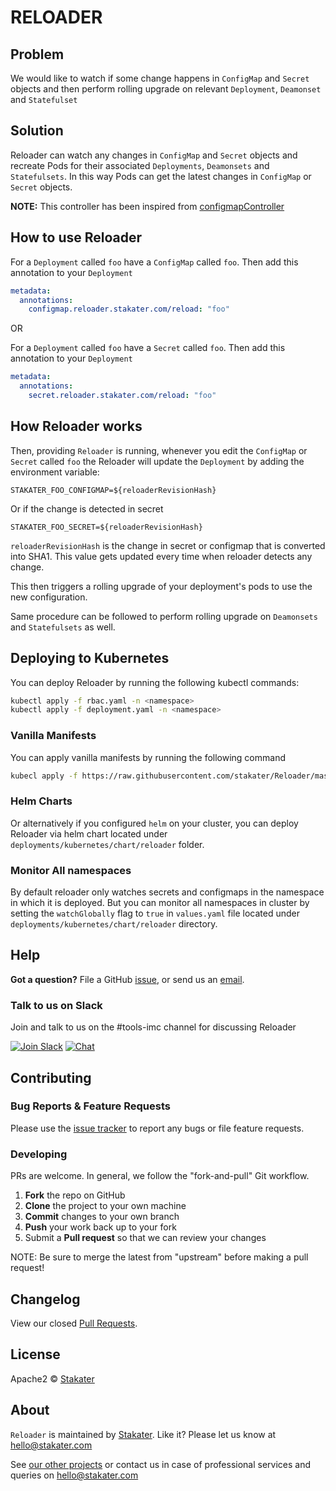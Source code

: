 # RELOADER

## Problem

We would like to watch if some change happens in `ConfigMap` and `Secret` objects and then perform rolling upgrade on relevant `Deployment`, `Deamonset` and `Statefulset`

## Solution

Reloader can watch any changes in `ConfigMap` and `Secret` objects and recreate Pods for their associated `Deployments`, `Deamonsets` and `Statefulsets`. In this way Pods can get the latest changes in `ConfigMap` or `Secret` objects.

**NOTE:** This controller has been inspired from [configmapController](https://github.com/fabric8io/configmapcontroller)

## How to use Reloader

For a `Deployment` called `foo` have a `ConfigMap` called `foo`. Then add this annotation to your `Deployment`

```yaml
metadata:
  annotations:
    configmap.reloader.stakater.com/reload: "foo"
```

OR

For a `Deployment` called `foo` have a `Secret` called `foo`. Then add this annotation to your `Deployment`

```yaml
metadata:
  annotations:
    secret.reloader.stakater.com/reload: "foo"
```

## How Reloader works

Then, providing `Reloader` is running, whenever you edit the `ConfigMap` or `Secret` called `foo` the Reloader will update the `Deployment` by adding the environment variable:

```
STAKATER_FOO_CONFIGMAP=${reloaderRevisionHash}
```
Or if the change is detected in secret
```
STAKATER_FOO_SECRET=${reloaderRevisionHash}
```

`reloaderRevisionHash` is the change in secret or configmap that is converted into SHA1. This value gets updated every time when reloader detects any change.

This then triggers a rolling upgrade of your deployment's pods to use the new configuration.

Same procedure can be followed to perform rolling upgrade on `Deamonsets` and `Statefulsets` as well.

## Deploying to Kubernetes

You can deploy Reloader by running the following kubectl commands:

```bash
kubectl apply -f rbac.yaml -n <namespace>
kubectl apply -f deployment.yaml -n <namespace>
```

### Vanilla Manifests

You can apply vanilla manifests by running the following command

```bash
kubecl apply -f https://raw.githubusercontent.com/stakater/Reloader/master/deployments/kubernetes/reloader.yaml
```

### Helm Charts

Or alternatively if you configured `helm` on your cluster, you can deploy Reloader via helm chart located under `deployments/kubernetes/chart/reloader` folder.

### Monitor All namespaces
By default reloader only watches secrets and configmaps in the namespace in which it is deployed. But you can monitor all namespaces in cluster by setting the `watchGlobally` flag to `true` in `values.yaml` file located under `deployments/kubernetes/chart/reloader` directory.

## Help

**Got a question?**
File a GitHub [issue](https://github.com/stakater/Reloader/issues), or send us an [email](mailto:stakater@gmail.com).

### Talk to us on Slack

Join and talk to us on the #tools-imc channel for discussing Reloader

[![Join Slack](https://stakater.github.io/README/stakater-join-slack-btn.png)](https://stakater-slack.herokuapp.com/)
[![Chat](https://stakater.github.io/README/stakater-chat-btn.png)](https://stakater.slack.com/messages/CAN960CTG/)

## Contributing

### Bug Reports & Feature Requests

Please use the [issue tracker](https://github.com/stakater/Reloader/issues) to report any bugs or file feature requests.

### Developing

PRs are welcome. In general, we follow the "fork-and-pull" Git workflow.

 1. **Fork** the repo on GitHub
 2. **Clone** the project to your own machine
 3. **Commit** changes to your own branch
 4. **Push** your work back up to your fork
 5. Submit a **Pull request** so that we can review your changes

NOTE: Be sure to merge the latest from "upstream" before making a pull request!

## Changelog

View our closed [Pull Requests](https://github.com/stakater/Reloader/pulls?q=is%3Apr+is%3Aclosed).

## License

Apache2 © [Stakater](http://stakater.com)

## About

`Reloader` is maintained by [Stakater][website]. Like it? Please let us know at <hello@stakater.com>

See [our other projects][community]
or contact us in case of professional services and queries on <hello@stakater.com>

  [website]: http://stakater.com/
  [community]: https://github.com/stakater/
